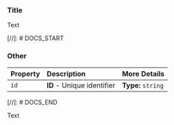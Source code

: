 ### Title

Text

[//]: # DOCS_START

### Other

| **Property** | **Description** | **More Details** |
| :----------- | :-------------- | :--------------- |
| `id` | **ID** - Unique identifier|**Type:** `string`<br/>|


[//]: # DOCS_END

Text
